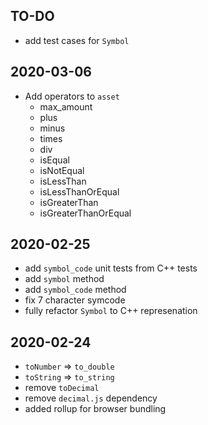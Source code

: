 ## TO-DO

- add test cases for `Symbol`

## 2020-03-06

- Add operators to `asset`
  - max_amount
  - plus
  - minus
  - times
  - div
  - isEqual
  - isNotEqual
  - isLessThan
  - isLessThanOrEqual
  - isGreaterThan
  - isGreaterThanOrEqual

## 2020-02-25
- add `symbol_code` unit tests from C++ tests
- add `symbol` method
- add `symbol_code` method
- fix 7 character symcode
- fully refactor `Symbol` to C++ represenation

## 2020-02-24

- `toNumber` => `to_double`
- `toString` => `to_string`
- remove `toDecimal`
- remove `decimal.js` dependency
- added rollup for browser bundling
